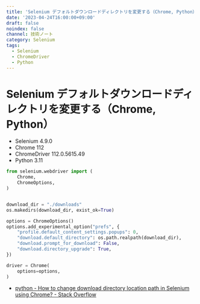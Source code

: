 ```yaml
---
title: 'Selenium デフォルトダウンロードディレクトリを変更する（Chrome, Python）'
date: '2023-04-24T16:00:00+09:00'
draft: false
noindex: false
channel: 技術ノート
category: Selenium
tags:
  - Selenium
  - ChromeDriver
  - Python
---
```

# Selenium デフォルトダウンロードディレクトリを変更する（Chrome, Python）

- Selenium 4.9.0
- Chrome 112
- ChromeDriver 112.0.5615.49
- Python 3.11

```python
from selenium.webdriver import (
    Chrome,
    ChromeOptions,
)


download_dir = "./downloads"
os.makedirs(download_dir, exist_ok=True)

options = ChromeOptions()
options.add_experimental_option("prefs", {
    "profile.default_content_settings.popups": 0,
    "download.default_directory": os.path.realpath(download_dir),
    "download.prompt_for_download": False,
    "download.directory_upgrade": True,
})

driver = Chrome(
    options=options,
)
```

- [python - How to change download directory location path in Selenium using Chrome? - Stack Overflow](https://stackoverflow.com/questions/71716460/how-to-change-download-directory-location-path-in-selenium-using-chrome)
